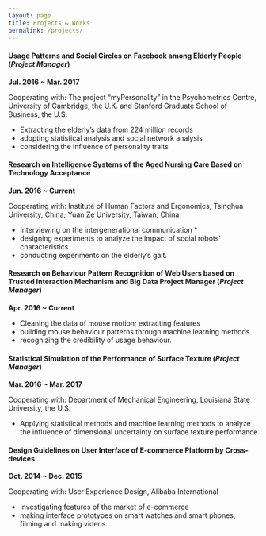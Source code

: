 ```yaml
---
layout: page
title: Projects & Works
permalink: /projects/
---
```



#### Usage Patterns and Social Circles on Facebook among Elderly People (*Project Manager*)
**Jul. 2016 ~ Mar. 2017**

Cooperating with: The project “myPersonality” in the Psychometrics Centre, University of Cambridge, the U.K. and Stanford Graduate School of Business, the U.S.

* Extracting the elderly’s data from 224 million records 
* adopting statistical analysis and social network analysis
* considering the influence of personality traits

#### Research on Intelligence Systems of the Aged Nursing Care Based on Technology Acceptance
**Jun. 2016 ~ Current**

Cooperating with: Institute of Human Factors and Ergonomics, Tsinghua University, China; Yuan Ze University, Taiwan, China

* Interviewing on the intergenerational communication *
* designing experiments to analyze the impact of social robots’ characteristics
* conducting experiments on the elderly’s gait.

#### Research on Behaviour Pattern Recognition of Web Users based on Trusted Interaction Mechanism and Big Data Project Manager (*Project Manager*)
**Apr. 2016 ~ Current**

* Cleaning the data of mouse motion; extracting features
* building mouse behaviour patterns through machine learning methods
* recognizing the credibility of usage behaviour.

#### Statistical Simulation of the Performance of Surface Texture (*Project Manager*)
**Mar. 2016 ~ Mar. 2017**

Cooperating with: Department of Mechanical Engineering, Louisiana State University, the U.S.

* Applying statistical methods and machine learning methods to analyze the influence of dimensional uncertainty on surface texture performance


#### Design Guidelines on User Interface of E-commerce Platform by Cross-devices
**Oct. 2014 ~ Dec. 2015**

Cooperating with: User Experience Design, Alibaba International

* Investigating features of the market of e-commerce
* making interface prototypes on smart watches and smart phones, filming and making videos.
